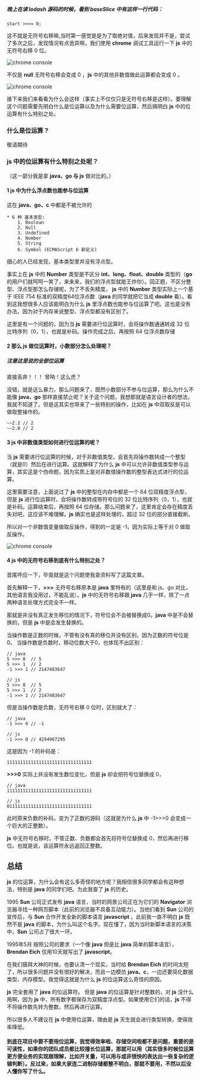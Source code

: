 ##### 晚上在读 **lodash** 源码的时候，看到 **baseSlice** 中有这样一行代码：

```@javascript
start >>>= 0;
```
这不就是无符号右移嘛,当时第一感觉是是为了取绝对值，后来发现并不是，尝试了多次之后，发现情况有点诡异啊，我们使用 **chrome** 调试工具运行一下 **js** 中的无符号右移 0 位。


![chrome console](http://p2u26co2w.bkt.clouddn.com/console%3E%3E%3E.jpeg)


不仅是 **null** 无符号右移会变成 0 ，**js** 中的其他非数值做此运算都会变成 0 。

![chrome console](http://p2u26co2w.bkt.clouddn.com/WechatIMG1440.jpeg)

接下来我们来看看为什么会这样（事实上不仅仅只是无符号右移是这样）。要理解这个问题需要先明白什么是位运算以及为什么需要位运算，然后搞明白 **js** 中的位运算有什么特别之处。

### 什么是位运算？
敬请期待

### js 中的位运算有什么特别之处呢？
（这一部分我是拿 **java、go 与 js** 做对比的。）

#### 1 js 中为什么浮点数也能参与位运算
这在 **java、go、c** 中都是不被允许的

```@javascript
* 6 种 基本类型:
	1. Boolean
	2. Null
	3. Undefined
	4. Number
	5. String
	6. Symbol (ECMAScript 6 新定义)
```
	
细心的人已经发现，基本类型里并没有浮点型。

事实上在 **js** 中的 **Number** 类型是不区分 **int、long、float、double** 类型的（**go** 的用户们就呵呵一笑了，来来来，我们的浮点型就能王炸你）。回正题，不区分整型、浮点型那怎么存储呢，为了不丢失精度， **js** 中的 **Number** 类型实际上一个基于 IEEE 754 标准的双精度64位浮点数（**java** 的同学就把它当成 **double** 看）。看到这我想很多人应该能明白为什么 **js** 里浮点数也能参与位运算了吧。这也是没有办法，因为对于内存来说整型、浮点型都没有区别了。

这里是有一个问题的，因为当 **js** 需要进行位运算时，会将操作数通通转成 32 位比特序列（0，1），也就是补码。操作完成之后，再按照 64 位浮点数存储

#### 2 那么 js 做位运算时，小数部分怎么处理呢？
##### 注意这里说的全部位运算
直接丢弃！！！  曾呐！这么虎？

没错，就是这么暴力，那么问题来了，既然小数部分不参与位运算，那么为什么不能像 **java、go** 那样直接禁止呢？关于这个问题，我想那就是语言设计者的想法，我就不知道了。但是这其实也带来了一些特别的操作，比如在 **js** 中双取反是可以做取整操作的。

```@javascript
~~2.2 // 2
~~2.8 // 2
```

#### 3 js 中非数值类型如何进行位运算的呢？
当 **js** 需要进行位运算的时候，对于非数值类型，会首先将操作数转成一个整型（就是0）然后在进行运算。这就解释了为什么 **js** 中可以允许非数值类型参与运算，其实这是个伪命题，因为实质上是对非数值操作数的整型表达式进行的位运算。

这里需要注意，上面说过了 **js** 中的整型在内存中都是一个 64 位双精度浮点型，但是 **js** 进行位运算时，会将操作数转成带符号位的 32 位比特序列（0，1），也就是补码。运算结束后，再按照 64 位存储。那么问题来了，这里肯定会存在精度丢失对吧，这应该不难理解。**js** 确实也是这样处理的，超过 32 位的部分直接截断。

所以对一个非数值变量做取反操作，得到的一定是 -1，因为实际上等于对 0 做取反操作。

![chrome console](http://p2u26co2w.bkt.clouddn.com/%E5%8F%96%E5%8F%8D.jpeg)

#### 4 js 中的无符号右移到底有什么特别之处？
首尾呼应一下，毕竟就是这个问题使我查资料写了这篇文章。

首先解释一下，**>>>** 无符号右移原本是 **java** 里特有的（这里是和 js、go 对比，其他语言我没用过，不能乱说）。**js** 中的无符号右移跟 **java** 几乎一样，除了一点两种语言处理方式完全不一样。

那就是并没有真正发生移位的情况下，符号位会不会被替换成0。**java** 中是不会替换的，但是 **js** 中是会发生替换的。

当操作数是正数的时候，不管有没有真的移位并没有区别，因为正数的符号位是 0。
当操作数是负数时，移动位数大于0，也体现不出区别：

```@javascript
// java
5 >>> 0  // 5
5 >>> 1  // 2
-1 >>> 1 // 2147483647

// js
5 >>> 0  // 5
5 >>> 1  // 2
-1 >>> 1 // 2147483647
```

但是当操作数是负数，无符号右移 0 位时，区别就大了：

```@javascript
// java
-1 >>> 0 // -1

// js
-1 >>> 0 // 4294967295
```

这是因为 -1 的补码是：

```@javascript
11111111111111111111111111111111
```

**>>>0** 实际上并没有发生数位变化，但是 **js** 却会把符号位替换成 0，

```@javascript
// java
11111111111111111111111111111111

// js
01111111111111111111111111111111
```

此时原来负数的补码，变为了正数的源码（这就是为什么 **js** 中 -1>>>0 会变成一个巨大的正整数）。

**js** 中无符号右移时，不管正数、负数都会首先将符号位替换成 0，然后再进行移位。也就是说，该运算符永远返回正整数。

## 总结

**js** 的位运算，为什么会有这么多奇怪的地方呢？我相信很多同学都会有这种想法，特别是 **java** 的同学们吧。为此我查了 **js** 的历史。

1995 **Sun** 公司正式发布 **java** 语言，当时的网景公司正在为它们的 **Navigator** 浏览器寻找一种网页脚本（此前的浏览器不具备互动能力）。当他们看到 **Sun** 公司的宣传后，与 **Sun** 合作开发全新的脚本语言 **javascript** 。此前我一直不明白 **js** 既然不是 **java** 的脚本，为什么叫这个名字。现在懂了，因为当时新脚本语言的决策中，**Sun** 公司占了很大一环。

1995年5月 按照公司的要求（一个像 **java** 但是比 **java** 简单的脚本语言），**Brendan Eich** 仅用10天就写出了 **javascript**。

在我们膜拜大神的时候，也要认清一个现实，当时给 **Brendan Eich** 的时间太短了，所以很多问题并没有很好的解决，而且一边模仿 **java、c**，一边还要简化数据类型、内存模型。我觉得这就是为什么 **js** 的位运算这么奇怪的原因。

**js** 完全套用了 **java** 的位运算符。
但是 **java** 的位运算是针对整数的，对 **js** 没什么用啊，因为 **js** 中，所有数字都保存为双精度浮点型。如果使用它们的话，**js** 不得不将操作数先转为整数，然后再进行运算。

所以很多人不建议在 **js** 中使用位运算，理由是 **js** 天生就会进行类型转换，使得效率降低。

#### 到底在项目中要不要用位运算，我觉得效率啦、存储空间啦都不是问题，重要的是可读性，如果你的团队成员都比较擅长位运算，那就可以用（其实很多时候位运算更方便业务的实现跟理解，比如开关量，可以用与或非很快的表达出一些复杂的逻辑判断）。反过来，如果大家连二进制存储都整不明白，那就不要用，不然以后没人懂你写了什么。




